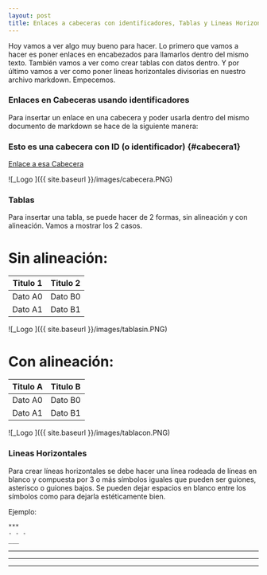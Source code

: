 ```yaml
---
layout: post
title: Enlaces a cabeceras con identificadores, Tablas y Lineas Horizontales
---
```


Hoy vamos a ver algo muy bueno para hacer. Lo primero que vamos a hacer es poner enlaces en encabezados para llamarlos dentro del mismo texto.
También vamos a ver como crear tablas con datos dentro. Y por último vamos a ver como poner lineas horizontales divisorias en nuestro archivo markdown.
Empecemos.

### Enlaces en Cabeceras usando identificadores
Para insertar un enlace en una cabecera y poder usarla dentro del mismo documento de markdown se hace de la siguiente manera:

### Esto es una cabecera con ID (o identificador) {#cabecera1}

[Enlace a esa Cabecera](#cabecera1)

![_Logo ]({{ site.baseurl }}/images/cabecera.PNG)

### Tablas
Para insertar una tabla, se puede hacer de 2 formas, sin alineación y con alineación. Vamos a mostrar los 2 casos.

# Sin alineación:

Titulo 1 | Titulo 2
-- | --
Dato A0 | Dato B0
Dato A1 | Dato B1

![_Logo ]({{ site.baseurl }}/images/tablasin.PNG)

# Con alineación:

| Titulo A   | Titulo B  |
| ---------- | --------- |
| Dato A0    | Dato B0   |
| Dato A1    | Dato B1   |

![_Logo ]({{ site.baseurl }}/images/tablacon.PNG)

### Lineas Horizontales
Para crear líneas horizontales se debe hacer una línea rodeada de líneas en blanco y compuesta por 3 o más símbolos iguales que pueden ser guiones, asterisco o guiones bajos.
Se pueden dejar espacios en blanco entre los símbolos como para dejarla estéticamente bien.

Ejemplo:

```
***
- - -
___
```

***
- - -
___